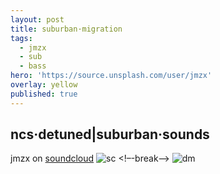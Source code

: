 ```yaml
---
layout: post
title: suburban·migration
tags:
  - jmzx
  - sub
  - bass
hero: 'https://source.unsplash.com/user/jmzx'
overlay: yellow
published: true
---
```

## ncs·detuned|suburban·sounds
jmzx on [soundcloud](https://www.soundcloud.com/jmzx/dealin-minds-preview)
![sc](https://user-images.githubusercontent.com/1854925/89234898-3e895180-d617-11ea-84cf-553f041cafe9.png)
<!–-break-–>
![dm](https://www.jmzx.uk/uploads/dealin.png)
